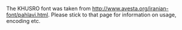 The KHUSRO font was taken from <http://www.avesta.org/iranian-font/pahlavi.html>. Please stick to that page for information on usage, encoding etc.